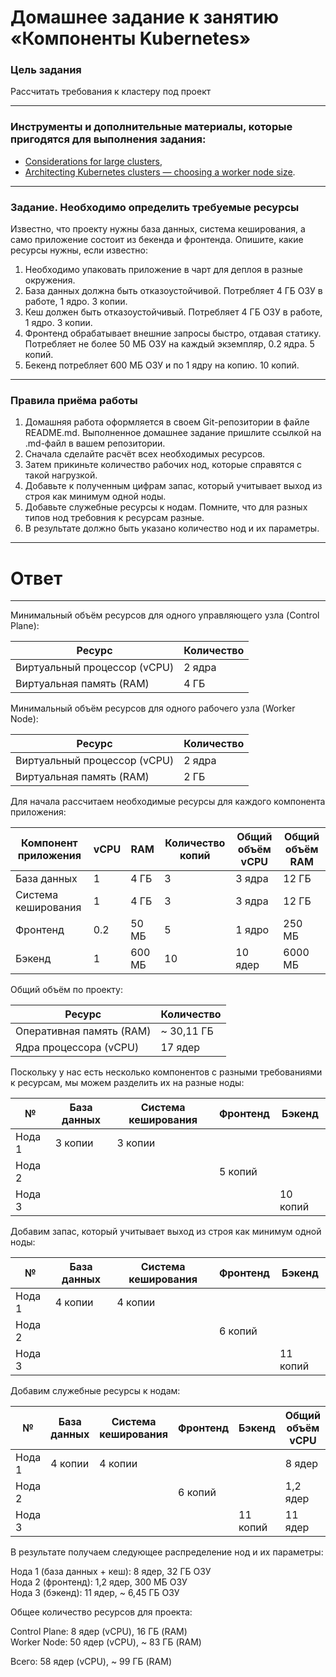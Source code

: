 # Домашнее задание к занятию «Компоненты Kubernetes»

### Цель задания

Рассчитать требования к кластеру под проект

------

### Инструменты и дополнительные материалы, которые пригодятся для выполнения задания:

- [Considerations for large clusters](https://kubernetes.io/docs/setup/best-practices/cluster-large/),
- [Architecting Kubernetes clusters — choosing a worker node size](https://learnk8s.io/kubernetes-node-size).

------

### Задание. Необходимо определить требуемые ресурсы
Известно, что проекту нужны база данных, система кеширования, а само приложение состоит из бекенда и фронтенда. Опишите, какие ресурсы нужны, если известно:

1. Необходимо упаковать приложение в чарт для деплоя в разные окружения. 
2. База данных должна быть отказоустойчивой. Потребляет 4 ГБ ОЗУ в работе, 1 ядро. 3 копии. 
3. Кеш должен быть отказоустойчивый. Потребляет 4 ГБ ОЗУ в работе, 1 ядро. 3 копии. 
4. Фронтенд обрабатывает внешние запросы быстро, отдавая статику. Потребляет не более 50 МБ ОЗУ на каждый экземпляр, 0.2 ядра. 5 копий. 
5. Бекенд потребляет 600 МБ ОЗУ и по 1 ядру на копию. 10 копий.

----

### Правила приёма работы

1. Домашняя работа оформляется в своем Git-репозитории в файле README.md. Выполненное домашнее задание пришлите ссылкой на .md-файл в вашем репозитории.
2. Сначала сделайте расчёт всех необходимых ресурсов.
3. Затем прикиньте количество рабочих нод, которые справятся с такой нагрузкой.
4. Добавьте к полученным цифрам запас, который учитывает выход из строя как минимум одной ноды. 
5. Добавьте служебные ресурсы к нодам. Помните, что для разных типов нод требовния к ресурсам разные. 
6. В результате должно быть указано количество нод и их параметры.

----

# Ответ

------

Минимальный объём ресурсов для одного управляющего узла (Control Plane):

| Ресурс                       | Количество |
|------------------------------|------------|
| Виртуальный процессор (vCPU) | 2 ядра     |
| Виртуальная память (RAM)     | 4 ГБ       |

Минимальный объём ресурсов для одного рабочего узла (Worker Node):

| Ресурс                       | Количество |
|------------------------------|------------|
| Виртуальный процессор (vCPU) | 2 ядра     |
| Виртуальная память (RAM)     | 2 ГБ       |

Для начала рассчитаем необходимые ресурсы для каждого компонента приложения:

| Компонент приложения | vCPU | RAM    | Количество копий | Общий объём vCPU | Общий объём RAM |
|----------------------|------|--------|------------------|------------------|-----------------| 
| База данных          | 1    | 4 ГБ   | 3                | 3 ядра           | 12 ГБ           |
| Система кеширования  | 1    | 4 ГБ   | 3                | 3 ядра           | 12 ГБ           |
| Фронтенд             | 0.2  | 50 МБ  | 5                | 1 ядро           | 250 МБ          |
| Бэкенд               | 1    | 600 МБ | 10               | 10 ядер          | 6000 МБ         |

Общий объём по проекту:

| Ресурс                   | Количество |
|--------------------------|------------|
| Оперативная память (RAM) | ~ 30,11 ГБ |
| Ядра процессора (vCPU)   | 17 ядер    |

Поскольку у нас есть несколько компонентов с разными требованиями к ресурсам, мы можем разделить их на разные ноды:

| №      | База данных | Система кеширования | Фронтенд | Бэкенд   |
|--------|-------------|---------------------|----------|----------|
| Нода 1 | 3 копии     | 3 копии             |          |          |
| Нода 2 |             |                     | 5 копий  |          |
| Нода 3 |             |                     |          | 10 копий |

Добавим запас, который учитывает выход из строя как минимум одной ноды:

| №      | База данных | Система кеширования | Фронтенд | Бэкенд   |
|--------|-------------|---------------------|----------|----------|
| Нода 1 | 4 копии     | 4 копии             |          |          |
| Нода 2 |             |                     | 6 копий  |          |
| Нода 3 |             |                     |          | 11 копий |

Добавим служебные ресурсы к нодам:

| №      | База данных | Система кеширования | Фронтенд | Бэкенд   | Общий объём vCPU | Общий объём RAM |
|--------|-------------|---------------------|----------|----------|------------------|-----------------|
| Нода 1 | 4 копии     | 4 копии             |          |          | 8 ядер           | 32 ГБ           |
| Нода 2 |             |                     | 6 копий  |          | 1,2 ядер         | 300 МБ          |
| Нода 3 |             |                     |          | 11 копий | 11 ядер          | 6600 МБ         |

В результате получаем следующее распределение нод и их параметры:

Нода 1 (база данных + кеш): 8 ядер, 32 ГБ ОЗУ \
Нода 2 (фронтенд): 1,2 ядер, 300 МБ ОЗУ \
Нода 3 (бэкенд): 11 ядер, ~ 6,45 ГБ ОЗУ

Общее количество ресурсов для проекта:

Control Plane: 8 ядер (vCPU), 16 ГБ (RAM) \
Worker Node: 50 ядер (vCPU), ~ 83 ГБ (RAM)

Всего: 58 ядер (vCPU), ~ 99 ГБ (RAM)